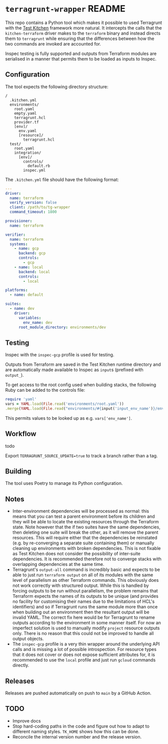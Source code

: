 # `terragrunt-wrapper` README

This repo contains a Python tool which makes it possible to used Terragrunt
with the [Test Kitchen](kitchen.chef.io) framework more natural. It intercepts
the calls that the `kitchen-terraform` driver makes to the `terraform` binary
and instead directs them to `terragrunt` while ensuring that the differences
between how the two commands are invoked are accounted for.

Inspec testing is fully supported and outputs from Terraform modules are
serialised in a manner that permits them to be loaded as inputs to Inspec.

## Configuration

The tool expects the following directory structure:

```none
/
  .kitchen.yml
  environments/
    root.yaml
    empty.yaml
    terragrunt.hcl
    provider.tf
    [env]/
      env.yaml
      [resource]/
        terragrunt.hcl
  test/
    root.yaml
    integration/
      [env]/
        controls/
          default.rb
        inspec.yml
```

The `.kitchen.yml` file should have the following format:

```yaml
---
driver:
  name: terraform
  verify_version: false
  client: /path/to/tg-wrapper
  command_timeout: 1800

provisioner:
  name: terraform

verifier:
  name: terraform
  systems:
    - name: gcp
      backend: gcp
      controls:
        - gcp
    - name: local
      backend: local
      controls:
        - local

platforms:
  - name: default

suites:
  - name: dev
    driver:
      variables:
        env_name: dev
      root_module_directory: environments/dev
```

## Testing

Inspec with the `inspec-gcp` profile is used for testing.

Outputs from Terraform are saved in the Test Kitchen runtime directory and are
automatically made available to Inspec as `input`s (prefixed with `output_`).

To get access to the root config used when building stacks, the following Ruby
can be added to the controls file:

```ruby
require 'yaml'
vars = YAML.load(File.read('environments/root.yaml'))
.merge(YAML.load(File.read("environments/#{input('input_env_name')}/env.yaml")))
```

This permits values to be looked up as e.g. `vars['env_name']`.

## Workflow

todo

Export `TERRAGRUNT_SOURCE_UPDATE=true` to track a branch rather than a tag.

## Building

The tool uses Poetry to manage its Python configuration.

## Notes

-   Inter-environment dependencies will be processed as normal: this means that
    you can test a parent environment before its children and they will be able
    to locate the existing resources through the Terraform state. Note however
    that the if two suites have the same dependencies, then deleting one suite
    will break the other, as it will remove the parent resources. This will
    require either that the dependencies be reinstated (e.g. by re-converging
    a separate suite containing them) or manually cleaning up environments with
    broken dependencies. This is not fixable as Test Kitchen does not consider
    the possibility of inter-suite dependencies. It is recommended therefore
    not to converge stacks with overlapping dependencies at the same time.
-   Terragrunt's `output-all` command is incredibly basic and expects to be
    able to just run `terraform output` on all of its modules with the same
    level of parallelism as other Terraform commands. This obviously does not
    work correctly with structured output. While this is handled by forcing
    outputs to be run without parallelism, the problem remains that Terraform
    expects the names of its outputs to be unique (and provides no facility for
    customising their names due to the limitations of HCL's identifiers) and so
    if Terragrunt runs the same module more than once when building out an
    environment then the resultant output will be invalid YAML. The correct fix
    here would be for Terragrunt to rename outputs according to the environment
    in some manner itself. For now an imperfect solution is used to manually
    modify `project` resource outputs only. There is no reason that this could
    not be improved to handle all output objects.
-   The `inspec-gcp` profile is a very thin wrapper around the underlying API
    calls and is missing a lot of possible introspection. For resource types
    that it does not cover or does not expose sufficient attributes for, it is
    recommended to use the `local` profile and just run `gcloud` commands
    directly.

## Releases

Releases are pushed automatically on push to `main` by a GitHub Action.

## TODO

-   Improve docs
-   Stop hard-coding paths in the code and figure out how to adapt to different
    naming styles. `TK_HOME` shows how this can be done.
-   Reconcile the internal version number and the release version.
